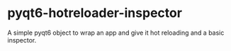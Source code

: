 # pyqt6-hotreloader-inspector
A simple pyqt6 object to wrap an app and give it hot reloading and a basic inspector.
